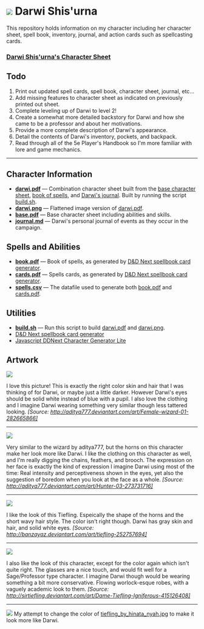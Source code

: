 # ![](https://github.com/lexicalunit/darwi/blob/master/art/icon.png) Darwi Shis'urna

This repository holds information on my character including her character sheet, spell book, inventory, journal, and action cards such as spellcasting cards.

### [Darwi Shis'urna's Character Sheet](art/darwi.png)

## Todo
1. Print out updated spell cards, spell book, character sheet, journal, etc...
1. Add missing features to character sheet as indicated on previously printed out sheet.
1. Complete leveling up of Darwi to level 2!
1. Create a somewhat more detailed backstory for Darwi and how she came to be a professor and about her motivations.
1. Provide a more complete description of Darwi's appearance.
1. Detail the contents of Darwi's inventory, pockets, and backpack.
1. Read through all of the 5e Player's Handbook so I'm more familiar with lore and game mechanics.

***

## Character Information
* **[darwi.pdf](rc/darwi.pdf)** &mdash; Combination character sheet built from the [base character sheet](rc/base.pdf), [book of spells](rc/book.pdf), and [Darwi's journal](rc/journal.md). Built by running the script [build.sh](rc/build.sh).
* **[darwi.png](art/darwi.png)** &mdash; Flattened image version of [darwi.pdf](rc/darwi.pdf).
* **[base.pdf](rc/base.pdf)** &mdash; Base character sheet including abilities and skills.
* **[journal.md](rc/journal.md)** &mdash; Darwi's personal journal of events as they occur in the campaign.

## Spells and Abilities
* **[book.pdf](rc/book.pdf)** &mdash; Book of spells, as generated by [D&D Next spellbook card generator](http://hardcodex.ru/).
* **[cards.pdf](rc/book.pdf)** &mdash; Spells cards, as generated by [D&D Next spellbook card generator](http://hardcodex.ru/).
* **[spells.csv](rc/spells.csv)** &mdash; The datafile used to generate both [book.pdf](book.pdf) and [cards.pdf](rc/book.pdf).

## Utilities
* **[build.sh](rc/build.sh)** &mdash; Run this script to build [darwi.pdf](rc/darwi.pdf) and [darwi.png](art/darwi.png).
* [D&D Next spellbook card generator](http://hardcodex.ru/)
* [Javascript DDNext Character Generator Lite](http://www.pathguy.com/ddnext.htm)

## Artwork

[![](https://github.com/lexicalunit/darwi/blob/master/art/female_wizard_by_aditya777.jpg)](art/female_wizard_by_aditya777.jpg)

I love this picture! This is exactly the right color skin and hair that I was thinking of for Darwi, or maybe just a little darker. However Darwi's eyes should be solid white instead of blue with a pupil. I also love the clothing and I imagine Darwi wearing something very similar though less tattered looking. *[Source: http://aditya777.deviantart.com/art/Female-wizard-01-282665866]*

***

[![](https://github.com/lexicalunit/darwi/blob/master/art/hunter_by_aditya777.jpg)](art/hunter_by_aditya777.jpg)

Very similar to the wizard by aditya777, but the horns on this character make her look more like Darwi. I like the clothing on this character as well, and I'm really digging the chains, feathers, and brooch. The expression on her face is exactly the kind of expression I imagine Darwi using most of the time: Real intensity and perceptiveness shown in the eyes, yet also the suggestion of boredom when you look at the face as a whole. *[Source: http://aditya777.deviantart.com/art/Hunter-03-273731716]*

***

[![](https://github.com/lexicalunit/darwi/blob/master/art/tiefling_by_hinata_nyah.jpg)](art/tiefling_by_hinata_nyah.jpg)

I like the look of this Tiefling. Espeically the shape of the horns and the short wavy hair style. The color isn't right though. Darwi has gray skin and hair, and solid white eyes. *[Source: http://banzayaz.deviantart.com/art/tiefling-252757694]*

***

[![](https://github.com/lexicalunit/darwi/blob/master/art/dame_tiefling_igniferous_by_sirtiefling.jpg)](art/dame_tiefling_igniferous_by_sirtiefling.jpg)

I also like the look of this character, except for the color again which isn't quite right. The glasses are a nice touch, and would fit well for a Sage/Professor type character. I imagine Darwi though would be wearing something a bit more conservative. Flowing worlock-esque robes, with a vaguely academic look to them. *[Source: http://sirtiefling.deviantart.com/art/Dame-Tiefling-Igniferous-415126408]*

***

[![](https://github.com/lexicalunit/darwi/blob/master/art/avatar.png)](art/avatar.png) My attempt to change the color of [tiefling_by_hinata_nyah.jpg](art/tiefling_by_hinata_nyah.jpg) to make it look more like Darwi.

